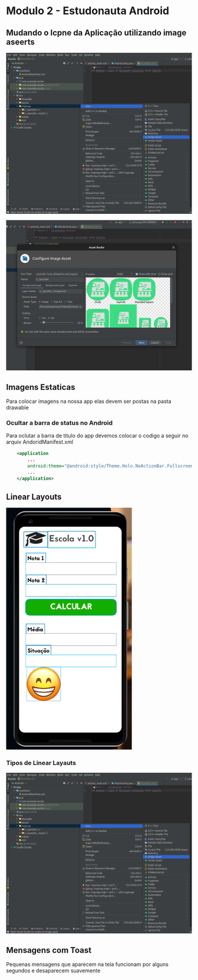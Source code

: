 # Modulo 2 - Estudonauta Android

## Mudando o Icpne da Aplicação utilizando image aseerts

![img.png](images/img.png)

![img_1.png](images/img_1.png)

## Imagens Estaticas
Para colocar imagens na nossa app elas devem ser postas na pasta drawable 
### Ocultar a barra de status no Android 
Para oclutar a barra de titulo do app devemos colocar o codigo a seguir no arquiv AndoridManifest.xml
```xml
    <application
        ...
        android:theme="@android:style/Theme.Holo.NoActionBar.Fullscreen" >
        ...
    </application>
```

## Linear Layouts

![img_2.png](images/img_2.png)

### Tipos de Linear Layauts

![img.png](img.png)

## Mensagens com Toast
Pequenas mensagens que aparecem na tela funcionam por alguns segundos e desaparecem suavemente